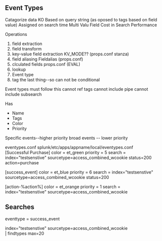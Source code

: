 ## Event Types
Catagorize data KO
Based on query string (as oposed to tags based on field value)
Assigned on search time
Multi Valu Field
Cost in Search Performance

Operations
1. field extraction
2. field transform
3. key-value field extraction KV_MODE?? (props.conf stanza)
4. field aliasing Fieldalias (props.conf)
5. clculated fields props.conf (EVAL)
6. lookup
7. Event type
8. tag the last thing--so can not be conditional 

Event types must follow this 
cannot ref tags
cannot include pipe
cannot include subsearch

Has
- Name
- Tags
- Color
- Priority

Specific events--higher priority
broad events -- lower priority

eventypes.conf  splunk/etc/apps/appname/local/eventypes.conf
[Successful Purchase]
color = et_green
priority = 5
search = index="testsenstive" sourcetype=access_combined_wcookie  status=200 action=purchase

[success_event]
color = et_blue
priority = 6
search = index="testsenstive" sourcetype=access_combined_wcookie  status=200

[action-%action%]
color = et_orange 
priority = 1
search = index="testsenstive" sourcetype=access_combined_wcookie  

## Searches
eventtype = success_event

index="testsenstive" sourcetype=access_combined_wcookie  
| findtypes max=20